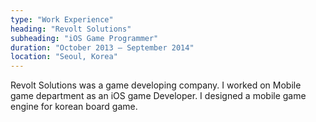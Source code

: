 ```yaml
---
type: "Work Experience"
heading: "Revolt Solutions"
subheading: "iOS Game Programmer"
duration: "October 2013 – September 2014"
location: "Seoul, Korea"
---
```


Revolt Solutions was a game developing company. I worked on Mobile game department as an iOS game Developer. I designed a mobile game engine for korean board game.
